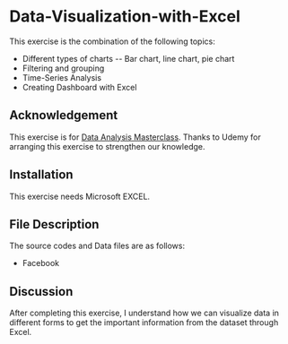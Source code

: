 # Data-Visualization-with-Excel

This exercise is the combination of the following topics:
- Different types of charts -- Bar chart, line chart, pie chart
- Filtering and grouping
- Time-Series Analysis
- Creating Dashboard with Excel
 
## Acknowledgement
This exercise is for [Data Analysis Masterclass](https://www.udemy.com/course/data-analysis-masterclass/learn/lecture/26953378#overview).
Thanks to Udemy for arranging this exercise to strengthen our knowledge. 
## Installation
This exercise needs Microsoft EXCEL.

## File Description
The source codes and Data files are as follows:
- Facebook
## Discussion
After completing this exercise, I understand how we can visualize data in different forms to get the important information from the dataset through Excel.
